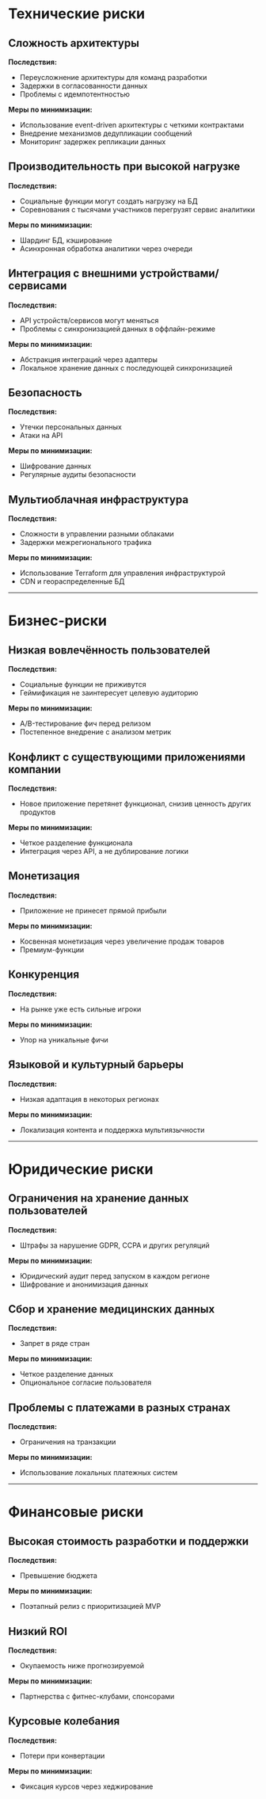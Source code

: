 # Технические риски

## Сложность архитектуры
**Последствия:**
- Переусложнение архитектуры для команд разработки
- Задержки в согласованности данных
- Проблемы с идемпотентностью

**Меры по минимизации:**
- Использование event-driven архитектуры с четкими контрактами
- Внедрение механизмов дедупликации сообщений
- Мониторинг задержек репликации данных

## Производительность при высокой нагрузке
**Последствия:**
- Социальные функции могут создать нагрузку на БД
- Соревнования с тысячами участников перегрузят сервис аналитики

**Меры по минимизации:**
- Шардинг БД, кэширование
- Асинхронная обработка аналитики через очереди

## Интеграция с внешними устройствами/сервисами
**Последствия:**
- API устройств/сервисов могут меняться
- Проблемы с синхронизацией данных в оффлайн-режиме

**Меры по минимизации:**
- Абстракция интеграций через адаптеры
- Локальное хранение данных с последующей синхронизацией

## Безопасность
**Последствия:**
- Утечки персональных данных
- Атаки на API

**Меры по минимизации:**
- Шифрование данных
- Регулярные аудиты безопасности

## Мультиоблачная инфраструктура
**Последствия:**
- Сложности в управлении разными облаками
- Задержки межрегионального трафика

**Меры по минимизации:**
- Использование Terraform для управления инфраструктурой
- CDN и геораспределенные БД

---

# Бизнес-риски

## Низкая вовлечённость пользователей
**Последствия:**
- Социальные функции не приживутся
- Геймификация не заинтересует целевую аудиторию

**Меры по минимизации:**
- A/B-тестирование фич перед релизом
- Постепенное внедрение с анализом метрик

## Конфликт с существующими приложениями компании
**Последствия:**
- Новое приложение перетянет функционал, снизив ценность других продуктов

**Меры по минимизации:**
- Четкое разделение функционала
- Интеграция через API, а не дублирование логики

## Монетизация
**Последствия:**
- Приложение не принесет прямой прибыли

**Меры по минимизации:**
- Косвенная монетизация через увеличение продаж товаров
- Премиум-функции

## Конкуренция
**Последствия:**
- На рынке уже есть сильные игроки

**Меры по минимизации:**
- Упор на уникальные фичи

## Языковой и культурный барьеры
**Последствия:**
- Низкая адаптация в некоторых регионах

**Меры по минимизации:**
- Локализация контента и поддержка мультиязычности

---

# Юридические риски

## Ограничения на хранение данных пользователей
**Последствия:**
- Штрафы за нарушение GDPR, CCPA и других регуляций

**Меры по минимизации:**
- Юридический аудит перед запуском в каждом регионе
- Шифрование и анонимизация данных

## Сбор и хранение медицинских данных
**Последствия:**
- Запрет в ряде стран

**Меры по минимизации:**
- Четкое разделение данных
- Опциональное согласие пользователя

## Проблемы с платежами в разных странах
**Последствия:**
- Ограничения на транзакции

**Меры по минимизации:**
- Использование локальных платежных систем

---

# Финансовые риски

## Высокая стоимость разработки и поддержки
**Последствия:**
- Превышение бюджета

**Меры по минимизации:**
- Поэтапный релиз с приоритизацией MVP

## Низкий ROI
**Последствия:**
- Окупаемость ниже прогнозируемой

**Меры по минимизации:**
- Партнерства с фитнес-клубами, спонсорами

## Курсовые колебания
**Последствия:**
- Потери при конвертации

**Меры по минимизации:**
- Фиксация курсов через хеджирование